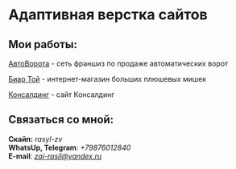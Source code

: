 # Адаптивная верстка сайтов
## Мои работы:

[АвтоВорота](rasil-zv.github.io/avtovorota/ "АвтоВорота") - сеть франшиз по продаже автоматических ворот   

[Биар Той](rasil-zv.github.io/bear-toy/ "Биар Той") - интернет-магазин больших плюшевых мишек

[Консалдинг](rasil-zv.github.io/consalding/ "Консалдинг") - сайт Консалдинг


## Связаться со мной:
__Скайп:__ *rasyl-zv*  
__WhatsUp, Telegram__: *+79876012840*  
__E-mail__: *zaj-rasil@yandex.ru*
